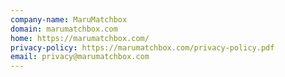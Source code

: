 ```yaml
---
company-name: MaruMatchbox
domain: marumatchbox.com
home: https://marumatchbox.com/
privacy-policy: https://marumatchbox.com/privacy-policy.pdf
email: privacy@marumatchbox.com
---
```




